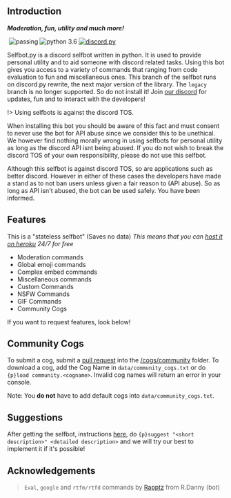 ## Introduction

<div align="left">
        <p><i><b>Moderation, fun, utility and much more!</b></i></p>
    <p> 
        <a href="https://discord.gg/Fa767ZW"><img src="https://discordapp.com/api/guilds/345787308282478592/embed.png" alt="" /></a>
        <img src="https://img.shields.io/badge/build-passing-brightgreen.svg" alt="passing" /></a>
        <img src="https://img.shields.io/badge/python-3.6-brightgreen.svg" alt="python 3.6" /></a>
        <a href="https://github.com/Rapptz/discord.py"><img src="https://img.shields.io/badge/discord-py-orange.svg" alt="discord.py" /></a>
    </p>
</div> 

Selfbot.py is a discord selfbot written in python. It is used to provide personal utility and to aid someone with discord related tasks. Using this bot gives you access to a variety of commands that ranging from code evaluation to fun and miscellaneous ones. This branch of the selfbot runs on discord.py rewrite, the next major version of the library. The `legacy` branch is no longer supported. So do not install it! Join [our discord](https://discord.gg/Fa767ZW) for updates, fun and to interact with the developers!

!> Using selfbots is against the discord TOS. 

When installing this bot you should be aware of this fact and must consent to never use the bot for API abuse since we consider this to be unethical. We however find nothing morally wrong in using selfbots for personal utility as long as the discord API isnt being abused. If you do not wish to break the discord TOS of your own responsibility, please do not use this selfbot.

Although this selfbot is against discord TOS, so are applications such as better discord. However in either of these cases the developers have made a stand as to not ban users unless given a fair reason to (API abuse). So as long as API isn't abused, the bot can be used safely. You have been informed.

## Features

This is a "stateless selfbot" (Saves no data) *This means that you can [host it on heroku](heroku.md) 24/7 for free*  

* Moderation commands
* Global emoji commands
* Complex embed commands
* Miscellaneous commands
* Custom Commands
* NSFW Commands
* GIF Commands
* Community Cogs

If you want to request features, look below!


## Community Cogs

To submit a cog, submit a [pull request](https://github.com/verixx/selfbot.py/pulls) into the [/cogs/community](https://github.com/verixx/selfbot.py/tree/rewrite/cogs/community) folder. To download a cog, add the Cog Name in `data/community_cogs.txt` or do `{p}load community.<cogname>`. Invalid cog names will return an error in your console.

Note: You **do not** have to add default cogs into `data/community_cogs.txt`.

## Suggestions

After getting the selfbot, instructions [here](heroku.md), do `{p}suggest "<short description>" <detailed description>` and we will try our best to implement it if it's possible!

## Acknowledgements

> `Eval`, `google` and `rtfm/rtfd` commands by [Rapptz](https://github.com/Rapptz) from R.Danny (bot)

